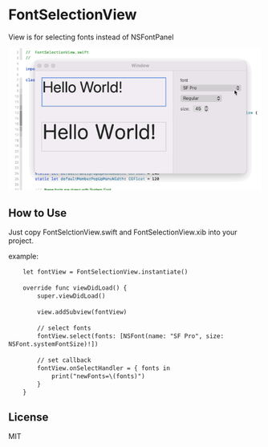 # FontSelectionView
View is for selecting fonts instead of NSFontPanel

![demo](./font_anim.gif)

## How to Use

Just copy FontSelctionView.swift and FontSelectionView.xib into your project.

example:
```
    let fontView = FontSelectionView.instantiate()

    override func viewDidLoad() {
        super.viewDidLoad()

        view.addSubview(fontView)

        // select fonts
        fontView.select(fonts: [NSFont(name: "SF Pro", size: NSFont.systemFontSize)!])

        // set callback
        fontView.onSelectHandler = { fonts in
            print("newFonts=\(fonts)")
        }
    }

```

## License

MIT
